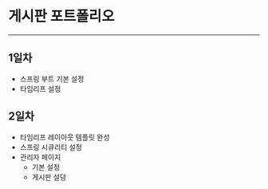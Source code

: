 # 게시판 포트폴리오
***

## 1일차 
* 스프링 부트 기본 설정
* 타임리프 설정

## 2일차
* 타임리프 레이아웃 템플릿 완성
* 스프링 시큐리티 설정
* 관리자 페이지
	- 기본 설정
	- 게시판 설덩